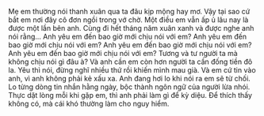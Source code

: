 Mẹ em thường nói thanh xuân qua ta đâu kịp mộng hay mơ.
Vậy tại sao cứ bắt em nơi đây cô đơn ngồi trong vớ chờ.
Một điều em vẫn ấp ủ lâu nay là được một lần bên anh.
Cùng đi hết tháng năm xuân xanh và được nghe anh nói rằng...
Anh yêu em đến bao giờ mới chịu nói với em?
Anh yêu em đến bao giờ mới chịu nói với em?
Anh yêu em đến bao giờ mới chịu nói với em?
Anh yêu em đến bao giờ mới chịu nói với em?
Tương và tư người ta mà không chịu nói gì đâu à?
Và anh cần em còn hơn người ta cần đống tiền đô la.
Yêu thì nói, đừng nghĩ nhiều thứ rồi khiến mình mau già.
Và em cứ tin vào anh, vì anh không phải kẻ xấu xa.
Anh đang hơi lo khi nói ra em sẽ từ chối.
Lo từng dòng tin nhắn hằng ngày, bộc thành ngôn ngữ của người lừa nhói.
Thực dặt lòng mỗi khi gặp em, thì anh phải làm gì để kỳ diệu.
Để thích thấy không có, mà cái khó thường làm cho nguy hiểm.